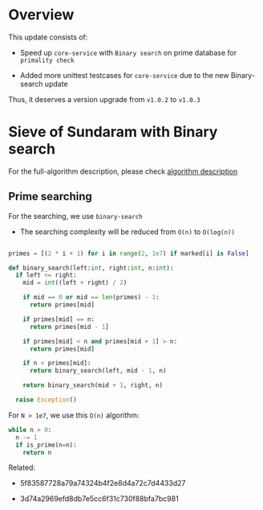 # Overview

This update consists of:

- Speed up `core-service` with `Binary search` on prime database for `primality check`

- Added more unittest testcases for `core-service` due to the new Binary-search update 

Thus, it deserves a version upgrade from `v1.0.2` to `v1.0.3`


# Sieve of Sundaram with Binary search

For the full-algorithm description, please check [algorithm description](services/core-service-python/README.md)

## Prime searching

For the searching, we use `binary-search`

- The searching complexity will be reduced from `O(n)` to `O(log(n))`

```python

primes = [(2 * i + 1) for i in range(2, 1e7) if marked[i] is False]

def binary_search(left:int, right:int, n:int):
  if left <= right:
    mid = int((left + right) / 2)

    if mid == 0 or mid == len(primes) - 1:
      return primes[mid]

    if primes[mid] == n:
      return primes[mid - 1]

    if primes[mid] < n and primes[mid + 1] > n:
      return primes[mid]

    if n < primes[mid]:
      return binary_search(left, mid - 1, n)

    return binary_search(mid + 1, right, n)

  raise Exception()
```

For `N > 1e7`, we use this `O(n)` algorithm:

```python
while n > 0:
  n -= 1
  if is_prime(n=n):
    return n
```

Related:

- 5f83587728a79a74324b4f2e8d4a72c7d4433d27

- 3d74a2969efd8db7e5cc6f31c730f88bfa7bc981